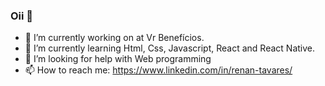 ### Oii 👋

- 🔭 I’m currently working on at Vr Benefícios.
- 🌱 I’m currently learning Html, Css, Javascript, React and React Native. 
- 🤔 I’m looking for help with Web programming
- 📫 How to reach me: https://www.linkedin.com/in/renan-tavares/
